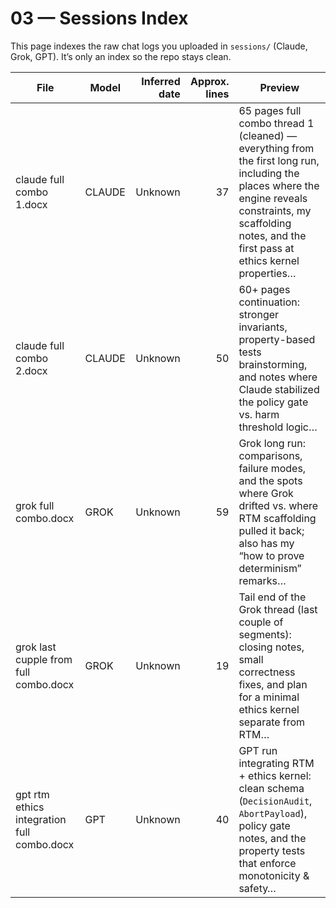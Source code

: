 # 03 — Sessions Index

This page indexes the raw chat logs you uploaded in `sessions/` (Claude, Grok, GPT). It’s only an index so the repo stays clean.

| File | Model | Inferred date | Approx. lines | Preview |
|---|---|---:|---:|---|
| claude full combo 1.docx | CLAUDE | Unknown | 37 | 65 pages full combo thread 1 (cleaned) — everything from the first long run, including the places where the engine reveals constraints, my scaffolding notes, and the first pass at ethics kernel properties… |
| claude full combo 2.docx | CLAUDE | Unknown | 50 | 60+ pages continuation: stronger invariants, property-based tests brainstorming, and notes where Claude stabilized the policy gate vs. harm threshold logic… |
| grok full combo.docx | GROK | Unknown | 59 | Grok long run: comparisons, failure modes, and the spots where Grok drifted vs. where RTM scaffolding pulled it back; also has my “how to prove determinism” remarks… |
| grok last cupple from full combo.docx | GROK | Unknown | 19 | Tail end of the Grok thread (last couple of segments): closing notes, small correctness fixes, and plan for a minimal ethics kernel separate from RTM… |
| gpt rtm ethics integration full combo.docx | GPT | Unknown | 40 | GPT run integrating RTM + ethics kernel: clean schema (`DecisionAudit`, `AbortPayload`), policy gate notes, and the property tests that enforce monotonicity & safety… |
